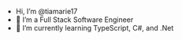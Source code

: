 - Hi, I’m @tiamarie17
- 👀 I’m a Full Stack Software Engineer
- 🌱 I’m currently learning TypeScript, C#, and .Net


<!---
tiamarie17/tiamarie17 is a ✨ special ✨ repository because its `README.md` (this file) appears on your GitHub profile.
You can click the Preview link to take a look at your changes.
--->

